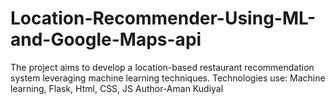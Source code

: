 # Location-Recommender-Using-ML-and-Google-Maps-api
The project aims to develop a location-based restaurant recommendation system leveraging machine learning techniques.
Technologies use: Machine learning, Flask, Html, CSS, JS
Author-Aman Kudiyal
